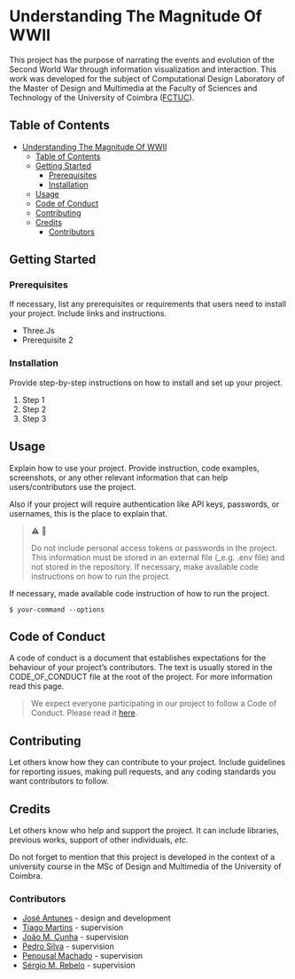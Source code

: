 # Understanding The Magnitude Of WWII

This project has the purpose of
narrating the events and evolution of the Second World War through
information visualization and interaction. This work was developed for the subject of Computational Design Laboratory of the Master of Design and Multimedia at the Faculty of Sciences and Technology of the University of Coimbra ([FCTUC]([#understanding-the-magnitude-of-wwii](https://www.uc.pt/fctuc/))).

## Table of Contents

- [Understanding The Magnitude Of WWII](#understanding-the-magnitude-of-wwii)
  - [Table of Contents](#table-of-contents)
  - [Getting Started](#getting-started)
    - [Prerequisites](#prerequisites)
    - [Installation](#installation)
  - [Usage](#usage)
  - [Code of Conduct](#code-of-conduct)
  - [Contributing](#contributing)
  - [Credits](#credits)
    - [Contributors](#contributors)


## Getting Started

### Prerequisites

If necessary, list any prerequisites or requirements that users need to install your project. Include links and instructions.

- Three.Js
- Prerequisite 2

### Installation

Provide step-by-step instructions on how to install and set up your project.

1. Step 1
2. Step 2
3. Step 3

## Usage

Explain how to use your project. Provide instruction, code examples, screenshots, or any other relevant information that can help users/contributors use the project.

Also if your project will require authentication like API keys, passwords, or usernames, this is the place to explain that.

> ⚠️ 🔑
>
> Do not include personal access tokens or passwords in the project. This information must be stored in an external file (\_e.g. .env file) and not stored in the repository.
> If necessary, make available code instructions on how to run the project.

If necessary, made available code instruction of how to run the project.

```
$ your-command --options
```

## Code of Conduct

A code of conduct is a document that establishes expectations for the behaviour of your project’s contributors. The text is usually stored in the CODE_OF_CONDUCT file at the root of the project. For more information read this page.

> We expect everyone participating in our project to follow a Code of Conduct. Please read it [here](CODE_OF_CONDUCT.md).

## Contributing

Let others know how they can contribute to your project. Include guidelines for reporting issues, making pull requests, and any coding standards you want contributors to follow.

## Credits

Let others know who help and support the project. It can include libraries, previous works, support of other individuals, _etc._

Do not forget to mention that this project is developed in the context of a university course in the MSc of Design and Multimedia of the University of Coimbra.

### Contributors

- [José Antunes](https://github.com/ze-antunes) - design and development
- [Tiago Martins](https://github.com/tiagofmartins) - supervision
- [João M. Cunha](https://github.com) - supervision
- [Pedro Silva](https://github.com) - supervision
- [Penousal Machado](https://github.com) - supervision
- [Sérgio M. Rebelo](https://github.com/sergiomrebelo) - supervision
